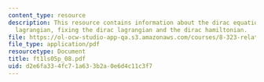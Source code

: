 ```yaml
---
content_type: resource
description: This resource contains information about the dirac equation, the dirac
  lagrangian, fixing the dirac lagrangian and the dirac hamiltonian.
file: https://ol-ocw-studio-app-qa.s3.amazonaws.com/courses/8-323-relativistic-quantum-field-theory-i-spring-2008/d2e6fa334fc71a633b2a0e6d4c11c3f7_ft1ls05p_08.pdf
file_type: application/pdf
resourcetype: Document
title: ft1ls05p_08.pdf
uid: d2e6fa33-4fc7-1a63-3b2a-0e6d4c11c3f7
---
```

